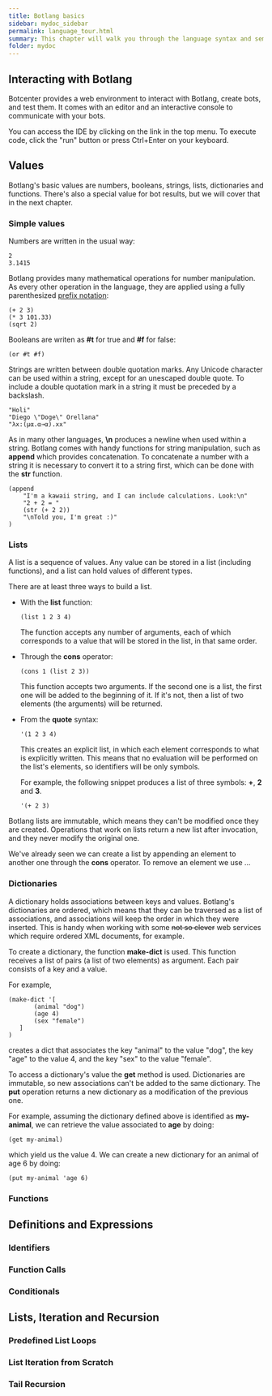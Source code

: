 ```yaml
---
title: Botlang basics
sidebar: mydoc_sidebar
permalink: language_tour.html
summary: This chapter will walk you through the language syntax and semantics in a step-by-step fashion, with plenty of examples.
folder: mydoc
---
```


## Interacting with Botlang

Botcenter provides a web environment to interact with Botlang, create bots, and test them. It comes with an editor and an interactive console to communicate with your bots.

You can access the IDE by clicking on the link in the top menu. To execute code, click the "run" button or press Ctrl+Enter on your keyboard.

## Values

Botlang's basic values are numbers, booleans, strings, lists, dictionaries and functions. There's also a special value for bot results, but we will cover that in the next chapter.

### Simple values

Numbers are written in the usual way:

<pre>
<code class="language-scheme">2
3.1415</code>
</pre>

Botlang provides many mathematical operations for number manipulation. As every other operation in the language, they are applied using a fully parenthesized [prefix notation](https://en.wikipedia.org/wiki/Polish_notation#Computer_programming):

<pre>
<code class="language-scheme">(+ 2 3)
(* 3 101.33)
(sqrt 2)</code>
</pre>

Booleans are writen as **#t** for true and **#f** for false:

<pre>
<code class="language-scheme">(or #t #f)</code>
</pre>

Strings are written between double quotation marks. Any Unicode character can be used within a string, except for an unescaped double quote. To include a double quotation mark in a string it must be preceded by a backslash.

<pre>
<code class="language-scheme">"Holi"
"Diego \"Doge\" Orellana"
"λx:(μα.α→α).xx"</code>
</pre>

As in many other languages, **\n** produces a newline when used within a string. Botlang comes with handy functions for string manipulation, such as **append** which provides concatenation. To concatenate a number with a string it is necessary to convert it to a string first, which can be done with the **str** function.

<pre>
<code class="language-scheme">(append
    "I'm a kawaii string, and I can include calculations. Look:\n"
    "2 + 2 = "
    (str (+ 2 2))
    "\nTold you, I'm great :)"
)</code>
</pre>

### Lists

A list is a sequence of values. Any value can be stored in a list (including functions), and a list can hold values of different types.

There are at least three ways to build a list.

* With the **list** function:
    <pre><code class="language-scheme">(list 1 2 3 4)</code></pre>
    The function accepts any number of arguments, each of which corresponds to a value that will be stored in the list, in that same order.
    
* Through the **cons** operator:
    <pre><code class="language-scheme">(cons 1 (list 2 3))</code></pre>
    This function accepts two arguments. If the second one is a list, the first one will be added to the beginning of it. If it's not, then a list of two elements (the arguments) will be returned.
    
* From the **quote** syntax:
    <pre><code class="language-scheme">'(1 2 3 4)</code></pre>
    This creates an explicit list, in which each element corresponds to what is explicitly written. This means that no evaluation will be performed on the list's elements, so identifiers will be only symbols.
    
    For example, the following snippet produces a list of three symbols: **+**, **2** and **3**.
    <pre><code class="language-scheme">'(+ 2 3)</code></pre>
    
Botlang lists are immutable, which means they can't be modified once they are created. Operations that work on lists return a new list after invocation, and they never modify the original one.

We've already seen we can create a list by appending an element to another one through the **cons** operator. To remove an element we use ...

### Dictionaries

A dictionary holds associations between keys and values. Botlang's dictionaries are ordered, which means that they can be traversed as a list of associations, and associations will keep the order in which they were inserted. This is handy when working with some <strike>not so clever</strike> web services which require ordered XML documents, for example.

To create a dictionary, the function **make-dict** is used. This function receives a list of pairs (a list of two elements) as argument. Each pair consists of a key and a value.

For example,

<pre><code class="language-scheme">(make-dict '[
       (animal "dog")
       (age 4)
       (sex "female")
   ]
)</code></pre>

creates a dict that associates the key "animal" to the value "dog", the key "age" to the value 4, and the key "sex" to the value "female".

To access a dictionary's value the **get** method is used. Dictionaries are immutable, so new associations can't be added to the same dictionary. The **put** operation returns a new dictionary as a modification of the previous one.

For example, assuming the dictionary defined above is identified as **my-animal**, we can retrieve the value associated to **age** by doing:

<pre><code class="language-scheme">(get my-animal)</code></pre>

which yield us the value 4. We can create a new dictionary for an animal of age 6 by doing:

<pre><code class="language-scheme">(put my-animal 'age 6)</code></pre>




### Functions

## Definitions and Expressions

### Identifiers

### Function Calls

### Conditionals

## Lists, Iteration and Recursion

### Predefined List Loops

### List Iteration from Scratch

### Tail Recursion
